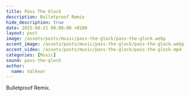 ```yaml
---
title: Pass The Glock
description: Bulletproof Remix
hide_description: true
date: 2025-08-21 00:00:00 +0100
layout: post
image: /assets/posts/music/pass-the-glock/pass-the-glock.webp
accent_image: /assets/posts/music/pass-the-glock/pass-the-glock.webp
accent_video: /assets/posts/music/pass-the-glock/pass-the-glock.mp4
categories: [Music]
sound: pass-the-glock
author:
  name: Valknar
---
```


Bulletproof Remix.